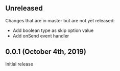 ## Unreleased

Changes that are in master but are not yet released:

* Add boolean type as skip option value
* Add onSend event handler

## 0.0.1 (October 4th, 2019)

Initial release
